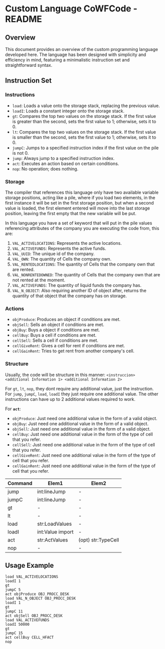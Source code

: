 # Custom Language CoWFCode - README

## Overview

This document provides an overview of the custom programming language developed here. The language has been designed with simplicity and efficiency in mind, featuring a minimalistic instruction set and straightforward syntax.

## Instruction Set

### Instructions

- `load`: Loads a value onto the storage stack, replacing the previous value.
- `loadI`: Loads a constant integer onto the storage stack.
- `gt`: Compares the top two values on the storage stack. If the first value is greater than the second, sets the first value to 1; otherwise, sets it to 0.
- `lt`: Compares the top two values on the storage stack. If the first value is smaller than the second, sets the first value to 1; otherwise, sets it to 0.
- `jumpC`: Jumps to a specified instruction index if the first value on the pile is not 0.
- `jump`: Always jump to a specified instruction index.
- `act`: Executes an action based on certain conditions.
- `nop`: No operation; does nothing.

### Storage

The compiler that references this language only have two available variable storage positions, acting like a pile, where if you load two elements,
in the first instance it will be set in the first storage position, but when a second value is loaded, the first element entered will move
into the last storage position, leaving the first empty that the new variable will be put.

In this language you have a set of keyword that will put in the pile values referencing attributes of the company you are executing the code from, this are:
1. `VAL_ACTIVELOCATIONS`: Represents the active locations.
2. `VAL_ACTIVEFUNDS`: Represents the active funds.
3. `VAL_UUID`: The unique id of the company.
4. `VAL_OWN`: The quantity of Cells the company own.
5. `VAL_RENTEDLOCATIONS`: The quantity of Cells that the company own that are rented.
6. `VAL_NONRENTEDOWNED`: The quantity of Cells that the company own that are not rented at the moment.
7. `VAL_ACTIVEFUNDS`: The quantity of liquid funds the company has.
8. `VAL_N_OBJECT`: Also requiring another ID of object after, returns the quantity of that object that the company has on storage.

### Actions

- `objProduce`: Produces an object if conditions are met.
- `objSell`: Sells an object if conditions are met.
- `objBuy`: Buys a object if conditions are met.
- `cellBuy`: Buys a cell if conditions are met.
- `cellSell`: Sells a cell if conditions are met.
- `cellGiveRent`: Gives a cell for rent if conditions are met.
- `cellGainRent`: Tries to get rent from another company's cell.

### Structure

Usually, the code will be structure in this manner:
`<instruccion> <additional Information 1> <additional Information 2>`

For `gt`, `lt`, `nop`, they dont require any additional value, just the instruction.
For `jump`, `jumpC`, `load`, `loadI` they just require one additional value.
The other instructions can have up to 2 additional values required to work.

For **`act`**:
- `objProduce`: Just need one additional value in the form of a valid object.
- `objBuy`: Just need one additional value in the form of a valid object.
- `objSell`: Just need one additional value in the form of a valid object.
- `cellBuy`: Just need one additional value in the form of the type of cell that you refer.
- `cellSell`: Just need one additional value in the form of the type of cell that you refer.
- `cellGiveRent`: Just need one additional value in the form of the type of cell that you refer.
- `cellGainRent`: Just need one additional value in the form of the type of cell that you refer.

| Command | Elem1                | Elem2               |
|---------|----------------------|---------------------|
| jump    | int:lineJump         | -                   |
| jumpC   | int:lineJump         | -                   |
| gt      | -                    | -                   |
| lt      | -                    | -                   |
| load    | str:LoadValues       | -                   |
| loadI   | int:Value import     | -                   |
| act     | str:ActValues        | (opt) str:TypeCell  |
| nop     | -                    | -                   |

## Usage Example

```CoWFCode
load VAL_ACTIVELOCATIONS
loadI 1
gt
jumpC 5
act objProduce OBJ_PROCC_DESK
load VAL_N_OBJECT OBJ_PROCC_DESK
loadI 1
gt
jumpC 11
act objSell OBJ_PROCC_DESK
load VAL_ACTIVEFUNDS
loadI 50000
gt
jumpC 15
act cellBuy CELL_HFACT
nop 
